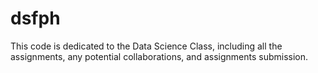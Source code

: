 # dsfph
This code is dedicated to the Data Science Class, including all the assignments, any potential collaborations, and assignments submission.
